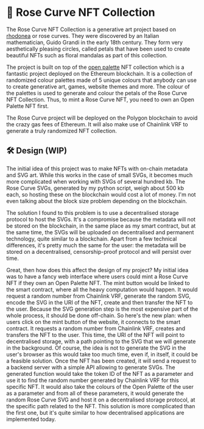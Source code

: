 # 🌹 Rose Curve NFT Collection
The Rose Curve NFT Collection is a generative art project based on [rhodonea](https://en.wikipedia.org/wiki/Rose_%28mathematics%29) or rose curves. They were discovered by an Italian mathematician, Guido Grandi in the early 18th century. They form very aesthetically pleasing circles, called petals that have been used to create beautiful NFTs such as floral mandalas as part of this collection.

The project is built on top of the [open palette](https://www.openpalette.io/) NFT collection which is a fantastic project deployed on the Ethereum blockchain. It is a collection of randomized colour palettes made of 5 unique colours that anybody can use to create generative art, games, website themes and more. The colour of the palettes is used to generate and colour the petals of the Rose Curve NFT Collection. Thus, to mint a Rose Curve NFT, you need to own an Open Palette NFT first.

The Rose Curve project will be deployed on the Polygon blockchain to avoid the crazy gas fees of Ethereum. It will also make use of Chainlink VRF to generate a truly randomized NFT collection.

## 🛠️ Design (WIP)

The initial idea of this project was to make NFTs with on-chain metadata and SVG art. While this works in the case of small SVGs, it becomes much more complicated when working with SVGs of several hundred kb. The Rose Curve SVGs, generated by my python script, weigh about 500 kb each, so hosting these on the blockchain would cost a lot of money. I'm not even talking about the block size problem depending on the blockchain.  

The solution I found to this problem is to use a decentralised storage protocol to host the SVGs. It's a compromise because the metadata will not be stored on the blockchain, in the same place as my smart contract, but at the same time, the SVGs will be uploaded on decentralised and permanent technology, quite similar to a blockchain. Apart from a few technical differences, it's pretty much the same for the user: the metadata will be stored on a decentralised, censorship-proof protocol and will persist over time.

Great, then how does this affect the design of my project? My initial idea was to have a fancy web interface where users could mint a Rose Curve NFT if they own an Open Palette NFT. The mint button would be linked to the smart contract, where all the heavy computation would happen. It would request a random number from Chainlink VRF, generate the random SVG, encode the SVG in the URI of the NFT, create and then transfer the NFT to the user. Because the SVG generation step is the most expensive part of the whole process, it should be done off-chain. So here's the new plan: when users click on the mint button of the website, it connects to the smart contract. It requests a random number from Chainlink VRF, creates and transfers the NFT to the user. This time, the URI of the NFT will point to decentralised storage, with a path pointing to the SVG that we will generate in the background. Of course, the idea is not to generate the SVG in the user's browser as this would take too much time, even if, in itself, it could be a feasible solution. Once the NFT has been created, it will send a request to a backend server with a simple API allowing to generate SVGs. The generated function would take the token ID of the NFT as a parameter and use it to find the random number generated by Chainlink VRF for this specific NFT. It would also take the colours of the Open Palette of the user as a parameter and from all of these parameters, it would generate the random Rose Curve SVG and host it on a decentralised storage protocol, at the specific path related to the NFT. This solution is more complicated than the first one, but it's quite similar to how decentralised applications are implemented today.
